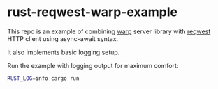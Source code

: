 # rust-reqwest-warp-example

This repo is an example of combining [warp](https://github.com/seanmonstar/warp) server library with [reqwest](https://github.com/seanmonstar/reqwest) HTTP client using async-await syntax.

It also implements basic logging setup.

Run the example with logging output for maximum comfort:

```bash
RUST_LOG=info cargo run
```